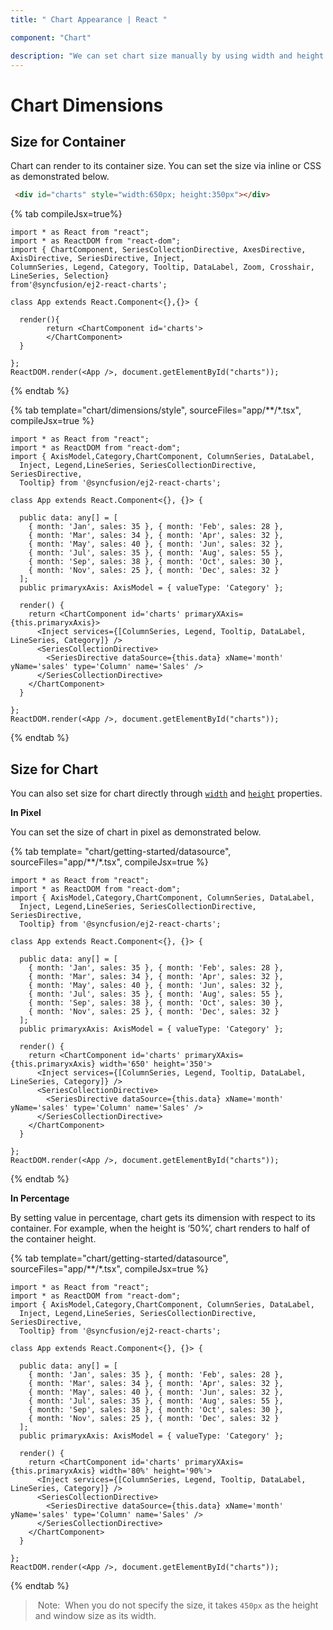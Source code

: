 ```yaml
---
title: " Chart Appearance | React "

component: "Chart"

description: "We can set chart size manually by using width and height properties. We can set percentage or pixel size values to the chart."
---
```


# Chart Dimensions

## Size for Container

Chart can render to its container size. You can set the size via inline or CSS as demonstrated below.

```html
 <div id="charts" style="width:650px; height:350px"></div>
```

{% tab compileJsx=true%}

```tsx
import * as React from "react";
import * as ReactDOM from "react-dom";
import { ChartComponent, SeriesCollectionDirective, AxesDirective, AxisDirective, SeriesDirective, Inject,
ColumnSeries, Legend, Category, Tooltip, DataLabel, Zoom, Crosshair, LineSeries, Selection}
from'@syncfusion/ej2-react-charts';

class App extends React.Component<{},{}> {

  render(){
        return <ChartComponent id='charts'>
        </ChartComponent>
  }

};
ReactDOM.render(<App />, document.getElementById("charts"));
```

{% endtab %}

{% tab template="chart/dimensions/style", sourceFiles="app/**/*.tsx", compileJsx=true %}

```tsx
import * as React from "react";
import * as ReactDOM from "react-dom";
import { AxisModel,Category,ChartComponent, ColumnSeries, DataLabel,
  Inject, Legend,LineSeries, SeriesCollectionDirective, SeriesDirective,
  Tooltip} from '@syncfusion/ej2-react-charts';

class App extends React.Component<{}, {}> {

  public data: any[] = [
    { month: 'Jan', sales: 35 }, { month: 'Feb', sales: 28 },
    { month: 'Mar', sales: 34 }, { month: 'Apr', sales: 32 },
    { month: 'May', sales: 40 }, { month: 'Jun', sales: 32 },
    { month: 'Jul', sales: 35 }, { month: 'Aug', sales: 55 },
    { month: 'Sep', sales: 38 }, { month: 'Oct', sales: 30 },
    { month: 'Nov', sales: 25 }, { month: 'Dec', sales: 32 }
  ];
  public primaryxAxis: AxisModel = { valueType: 'Category' };

  render() {
    return <ChartComponent id='charts' primaryXAxis={this.primaryxAxis}>
      <Inject services={[ColumnSeries, Legend, Tooltip, DataLabel, LineSeries, Category]} />
      <SeriesCollectionDirective>
        <SeriesDirective dataSource={this.data} xName='month' yName='sales' type='Column' name='Sales' />
      </SeriesCollectionDirective>
    </ChartComponent>
  }

};
ReactDOM.render(<App />, document.getElementById("charts"));
```

{% endtab %}

## Size for Chart

You can also set size for chart directly through [`width`](../api/chart/chartModel/#width) and
[`height`](../api/chart/chartModel/#height) properties.

<!-- markdownlint-disable MD036 -->
**In Pixel**
<!-- markdownlint-disable MD036 -->

You can set the size of chart in pixel as demonstrated below.

{% tab template= "chart/getting-started/datasource", sourceFiles="app/**/*.tsx", compileJsx=true %}

```tsx
import * as React from "react";
import * as ReactDOM from "react-dom";
import { AxisModel,Category,ChartComponent, ColumnSeries, DataLabel,
  Inject, Legend,LineSeries, SeriesCollectionDirective, SeriesDirective,
  Tooltip} from '@syncfusion/ej2-react-charts';

class App extends React.Component<{}, {}> {

  public data: any[] = [
    { month: 'Jan', sales: 35 }, { month: 'Feb', sales: 28 },
    { month: 'Mar', sales: 34 }, { month: 'Apr', sales: 32 },
    { month: 'May', sales: 40 }, { month: 'Jun', sales: 32 },
    { month: 'Jul', sales: 35 }, { month: 'Aug', sales: 55 },
    { month: 'Sep', sales: 38 }, { month: 'Oct', sales: 30 },
    { month: 'Nov', sales: 25 }, { month: 'Dec', sales: 32 }
  ];
  public primaryxAxis: AxisModel = { valueType: 'Category' };

  render() {
    return <ChartComponent id='charts' primaryXAxis={this.primaryxAxis} width='650' height='350'>
      <Inject services={[ColumnSeries, Legend, Tooltip, DataLabel, LineSeries, Category]} />
      <SeriesCollectionDirective>
        <SeriesDirective dataSource={this.data} xName='month' yName='sales' type='Column' name='Sales' />
      </SeriesCollectionDirective>
    </ChartComponent>
  }

};
ReactDOM.render(<App />, document.getElementById("charts"));
```

{% endtab %}

**In Percentage**

By setting value in percentage, chart gets its dimension with respect to its container. For example,
when the height is ‘50%’, chart renders to half of the container height.

{% tab template="chart/getting-started/datasource", sourceFiles="app/**/*.tsx", compileJsx=true %}

```tsx
import * as React from "react";
import * as ReactDOM from "react-dom";
import { AxisModel,Category,ChartComponent, ColumnSeries, DataLabel,
  Inject, Legend,LineSeries, SeriesCollectionDirective, SeriesDirective,
  Tooltip} from '@syncfusion/ej2-react-charts';

class App extends React.Component<{}, {}> {

  public data: any[] = [
    { month: 'Jan', sales: 35 }, { month: 'Feb', sales: 28 },
    { month: 'Mar', sales: 34 }, { month: 'Apr', sales: 32 },
    { month: 'May', sales: 40 }, { month: 'Jun', sales: 32 },
    { month: 'Jul', sales: 35 }, { month: 'Aug', sales: 55 },
    { month: 'Sep', sales: 38 }, { month: 'Oct', sales: 30 },
    { month: 'Nov', sales: 25 }, { month: 'Dec', sales: 32 }
  ];
  public primaryxAxis: AxisModel = { valueType: 'Category' };

  render() {
    return <ChartComponent id='charts' primaryXAxis={this.primaryxAxis} width='80%' height='90%'>
      <Inject services={[ColumnSeries, Legend, Tooltip, DataLabel, LineSeries, Category]} />
      <SeriesCollectionDirective>
        <SeriesDirective dataSource={this.data} xName='month' yName='sales' type='Column' name='Sales' />
      </SeriesCollectionDirective>
    </ChartComponent>
  }

};
ReactDOM.render(<App />, document.getElementById("charts"));
```

{% endtab %}

> Note:  When you do not specify the size, it takes `450px` as the height and window size as its width.